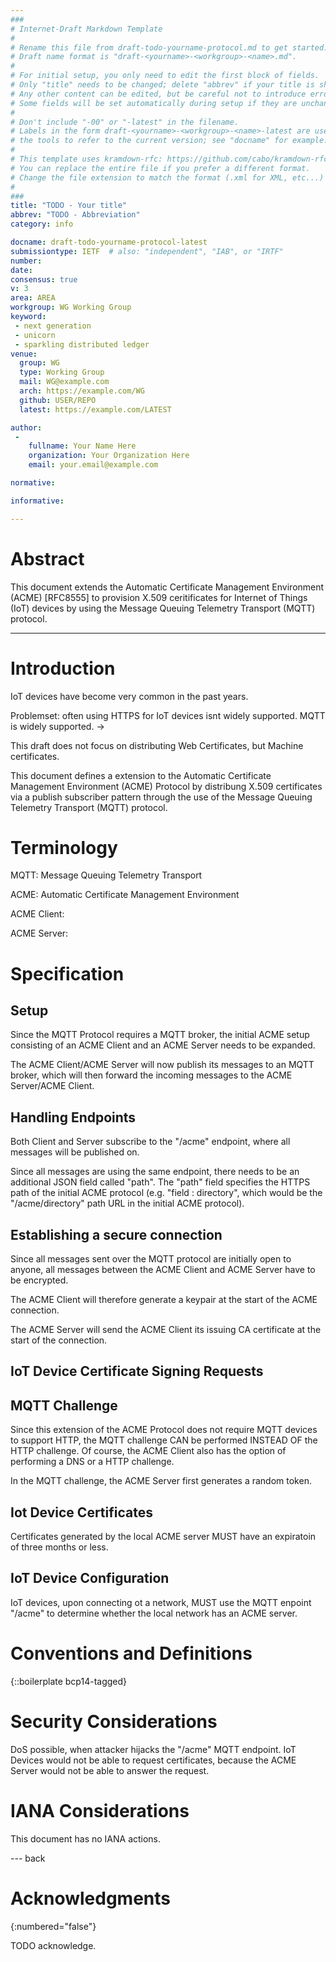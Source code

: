 ```yaml
---
###
# Internet-Draft Markdown Template
#
# Rename this file from draft-todo-yourname-protocol.md to get started.
# Draft name format is "draft-<yourname>-<workgroup>-<name>.md".
#
# For initial setup, you only need to edit the first block of fields.
# Only "title" needs to be changed; delete "abbrev" if your title is short.
# Any other content can be edited, but be careful not to introduce errors.
# Some fields will be set automatically during setup if they are unchanged.
#
# Don't include "-00" or "-latest" in the filename.
# Labels in the form draft-<yourname>-<workgroup>-<name>-latest are used by
# the tools to refer to the current version; see "docname" for example.
#
# This template uses kramdown-rfc: https://github.com/cabo/kramdown-rfc
# You can replace the entire file if you prefer a different format.
# Change the file extension to match the format (.xml for XML, etc...)
#
###
title: "TODO - Your title"
abbrev: "TODO - Abbreviation"
category: info

docname: draft-todo-yourname-protocol-latest
submissiontype: IETF  # also: "independent", "IAB", or "IRTF"
number:
date:
consensus: true
v: 3
area: AREA
workgroup: WG Working Group
keyword:
 - next generation
 - unicorn
 - sparkling distributed ledger
venue:
  group: WG
  type: Working Group
  mail: WG@example.com
  arch: https://example.com/WG
  github: USER/REPO
  latest: https://example.com/LATEST

author:
 -
    fullname: Your Name Here
    organization: Your Organization Here
    email: your.email@example.com

normative:

informative:

---
```


# Abstract

This document extends the Automatic Certificate Management Environment (ACME) [RFC8555] to provision X.509 ceritificates for Internet of Things (IoT) devices by using the Message Queuing Telemetry Transport (MQTT) protocol.

---

# Introduction

IoT devices have become very common in the past years. 

Problemset: often using HTTPS for IoT devices isnt widely supported. MQTT is widely supported. -> 

This draft does not focus on distributing Web Certificates, but Machine certificates.


This document defines a extension to the Automatic Certificate Management Environment (ACME) Protocol by distribung X.509 certificates via a publish subscriber pattern through the use of the Message Queuing Telemetry Transport (MQTT) protocol. 

# Terminology

MQTT: Message Queuing Telemetry Transport

ACME: Automatic Certificate Management Environment

ACME Client:

ACME Server:


# Specification

## Setup

Since the MQTT Protocol requires a MQTT broker, the initial ACME setup consisting of an ACME Client and an ACME Server needs to be expanded.

The ACME Client/ACME Server will now publish its messages to an MQTT broker, which will then forward the incoming messages to the ACME Server/ACME Client.

## Handling Endpoints

Both Client and Server subscribe to the "/acme" endpoint, where all messages will be published on.

Since all messages are using the same endpoint, there needs to be an additional JSON field called "path". The "path" field specifies the HTTPS path of the initial ACME protocol (e.g. "field : directory", which would be the "/acme/directory" path URL in the initial ACME protocol).

## Establishing a secure connection

Since all messages sent over the MQTT protocol are initially open to anyone, all messages between the ACME Client and ACME Server have to be encrypted.

The ACME Client will therefore generate a keypair at the start of the ACME connection.

The ACME Server will send the ACME Client its issuing CA certificate at the start of the connection.

## IoT Device Certificate Signing Requests

## MQTT Challenge

Since this extension of the ACME Protocol does not require MQTT devices to support HTTP, the MQTT challenge CAN be performed INSTEAD OF the HTTP challenge. Of course, the ACME Client also has the option of performing a DNS or a HTTP challenge.

In the MQTT challenge, the ACME Server first generates a random token. 

## Iot Device Certificates

Certificates generated by the local ACME server MUST have an expiratoin of three months or less.

## IoT Device Configuration

IoT devices, upon connecting ot a network, MUST use the MQTT enpoint "/acme" to determine whether the local network has an ACME server.




# Conventions and Definitions

{::boilerplate bcp14-tagged}


# Security Considerations

DoS possible, when attacker hijacks the "/acme" MQTT endpoint. IoT Devices would not be able to request certificates, because the ACME Server would not be able to answer the request.


# IANA Considerations

This document has no IANA actions.


--- back

# Acknowledgments
{:numbered="false"}

TODO acknowledge.
